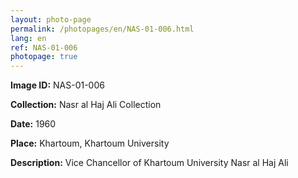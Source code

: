 ```yaml
---
layout: photo-page
permalink: /photopages/en/NAS-01-006.html
lang: en
ref: NAS-01-006
photopage: true
---
```


**Image ID:** NAS-01-006

**Collection:** Nasr al Haj Ali Collection

**Date:** 1960

**Place:** Khartoum, Khartoum University

**Description:** Vice Chancellor of Khartoum University Nasr al Haj Ali
